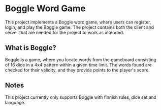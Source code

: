 # Boggle Word Game

This project implements a Boggle word game, where users can register, login, and play the Boggle game. The project contains both the client and server that are needed for the project to work as intended.

## What is Boggle?

Boggle is a game, where you locate words from the gameboard consisting of 16 dice in a 4x4 pattern within a given time limit. The words found are checked for their validity, and they provide points to the player's score. 

## Notes

This project currently only supports Boggle with finnish rules, dice set and language.